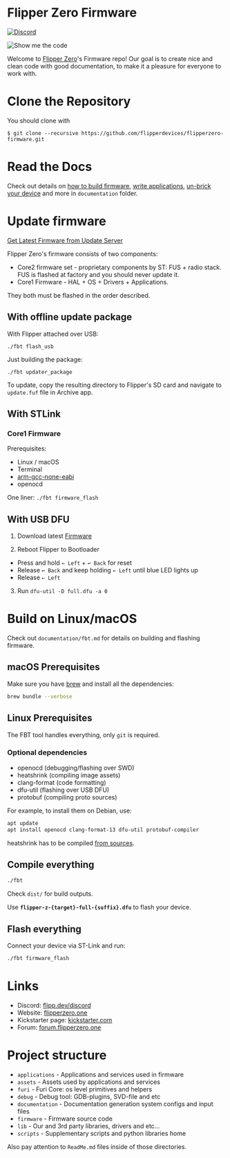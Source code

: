 # Flipper Zero Firmware

[![Discord](https://img.shields.io/discord/740930220399525928.svg?label=&logo=discord&logoColor=ffffff&color=7389D8&labelColor=6A7EC2)](http://flipperzero.one/discord)

![Show me the code](https://habrastorage.org/webt/eo/m0/e4/eom0e4btudte7nrhnyic-laiog0.png)

Welcome to [Flipper Zero](https://flipperzero.one/)'s Firmware repo!
Our goal is to create nice and clean code with good documentation, to make it a pleasure for everyone to work with.

# Clone the Repository

You should clone with 
```shell
$ git clone --recursive https://github.com/flipperdevices/flipperzero-firmware.git
```

# Read the Docs

Check out details on [how to build firmware](documentation/fbt.md), [write applications](documentation/AppsOnSDCard.md), [un-brick your device](documentation/KeyCombo.md) and more in `documentation` folder. 

# Update firmware

[Get Latest Firmware from Update Server](https://update.flipperzero.one/)

Flipper Zero's firmware consists of two components:

- Core2 firmware set - proprietary components by ST: FUS + radio stack. FUS is flashed at factory and you should never update it.
- Core1 Firmware - HAL + OS + Drivers + Applications.

They both must be flashed in the order described.

## With offline update package

With Flipper attached over USB:

`./fbt flash_usb`

Just building the package:

`./fbt updater_package`

To update, copy the resulting directory to Flipper's SD card and navigate to `update.fuf` file in Archive app. 

## With STLink

### Core1 Firmware

Prerequisites:

- Linux / macOS
- Terminal
- [arm-gcc-none-eabi](https://developer.arm.com/tools-and-software/open-source-software/developer-tools/gnu-toolchain/gnu-rm/downloads)
- openocd

One liner: `./fbt firmware_flash`

## With USB DFU 

1. Download latest [Firmware](https://update.flipperzero.one)

2. Reboot Flipper to Bootloader
 - Press and hold `← Left` + `↩ Back` for reset 
 - Release `↩ Back` and keep holding `← Left` until blue LED lights up
 - Release `← Left`

3. Run `dfu-util -D full.dfu -a 0`

# Build on Linux/macOS

Check out `documentation/fbt.md` for details on building and flashing firmware. 

## macOS Prerequisites

Make sure you have [brew](https://brew.sh) and install all the dependencies:
```sh
brew bundle --verbose
```

## Linux Prerequisites

The FBT tool handles everything, only `git` is required.

### Optional dependencies

- openocd (debugging/flashing over SWD)
- heatshrink (compiling image assets)
- clang-format (code formatting)
- dfu-util (flashing over USB DFU)
- protobuf (compiling proto sources)

For example, to install them on Debian, use:
```sh
apt update
apt install openocd clang-format-13 dfu-util protobuf-compiler
```

heatshrink has to be compiled [from sources](https://github.com/atomicobject/heatshrink).

## Compile everything

```sh
./fbt
```

Check `dist/` for build outputs.

Use **`flipper-z-{target}-full-{suffix}.dfu`** to flash your device.

## Flash everything

Connect your device via ST-Link and run:
```sh
./fbt firmware_flash
```

# Links

* Discord: [flipp.dev/discord](https://flipp.dev/discord)
* Website: [flipperzero.one](https://flipperzero.one)
* Kickstarter page: [kickstarter.com](https://www.kickstarter.com/projects/flipper-devices/flipper-zero-tamagochi-for-hackers)
* Forum: [forum.flipperzero.one](https://forum.flipperzero.one/)

# Project structure

- `applications`    - Applications and services used in firmware
- `assets`          - Assets used by applications and services
- `furi`            - Furi Core: os level primitives and helpers
- `debug`           - Debug tool: GDB-plugins, SVD-file and etc
- `documentation`   - Documentation generation system configs and input files
- `firmware`        - Firmware source code
- `lib`             - Our and 3rd party libraries, drivers and etc...
- `scripts`         - Supplementary scripts and python libraries home

Also pay attention to `ReadMe.md` files inside of those directories.
